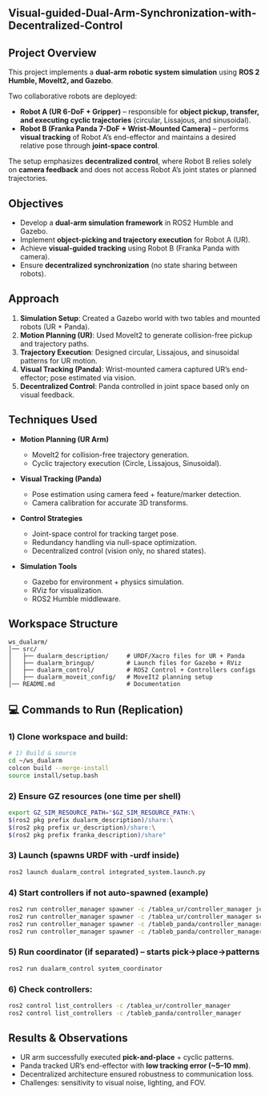 ## Visual-guided-Dual-Arm-Synchronization-with-Decentralized-Control

## Project Overview
This project implements a **dual-arm robotic system simulation** using **ROS 2 Humble, MoveIt2, and Gazebo**. 

Two collaborative robots are deployed:  
- **Robot A (UR 6-DoF + Gripper)** – responsible for **object pickup, transfer, and executing cyclic trajectories** (circular, Lissajous, and sinusoidal).  
- **Robot B (Franka Panda 7-DoF + Wrist-Mounted Camera)** – performs **visual tracking** of Robot A’s end-effector and maintains a desired relative pose through **joint-space control**.  

The setup emphasizes **decentralized control**, where Robot B relies solely on **camera feedback** and does not access Robot A’s joint states or planned trajectories.

## Objectives
- Develop a **dual-arm simulation framework** in ROS2 Humble and Gazebo.  
- Implement **object-picking and trajectory execution** for Robot A (UR).  
- Achieve **visual-guided tracking** using Robot B (Franka Panda with camera).  
- Ensure **decentralized synchronization** (no state sharing between robots).  

## Approach
1. **Simulation Setup**: Created a Gazebo world with two tables and mounted robots (UR + Panda).  
2. **Motion Planning (UR)**: Used MoveIt2 to generate collision-free pickup and trajectory paths.  
3. **Trajectory Execution**: Designed circular, Lissajous, and sinusoidal patterns for UR motion.  
4. **Visual Tracking (Panda)**: Wrist-mounted camera captured UR’s end-effector; pose estimated via vision.  
5. **Decentralized Control**: Panda controlled in joint space based only on visual feedback.  

## Techniques Used
- **Motion Planning (UR Arm)**  
  - MoveIt2 for collision-free trajectory generation.  
  - Cyclic trajectory execution (Circle, Lissajous, Sinusoidal).  

- **Visual Tracking (Panda)**  
  - Pose estimation using camera feed + feature/marker detection.  
  - Camera calibration for accurate 3D transforms.  

- **Control Strategies**  
  - Joint-space control for tracking target pose.  
  - Redundancy handling via null-space optimization.  
  - Decentralized control (vision only, no shared states).  

- **Simulation Tools**  
  - Gazebo for environment + physics simulation.  
  - RViz for visualization.  
  - ROS2 Humble middleware.  

## Workspace Structure
```
ws_dualarm/
│── src/
│   ├── dualarm_description/     # URDF/Xacro files for UR + Panda
│   ├── dualarm_bringup/         # Launch files for Gazebo + RViz
│   ├── dualarm_control/         # ROS2 Control + Controllers configs
│   ├── dualarm_moveit_config/   # MoveIt2 planning setup
│── README.md                    # Documentation
```

## 💻 Commands to Run (Replication)
### 1) Clone workspace and build:
```bash
# 1) Build & source
cd ~/ws_dualarm
colcon build --merge-install
source install/setup.bash
```
### 2) Ensure GZ resources (one time per shell)
```bash
export GZ_SIM_RESOURCE_PATH="$GZ_SIM_RESOURCE_PATH:\
$(ros2 pkg prefix dualarm_description)/share:\
$(ros2 pkg prefix ur_description)/share:\
$(ros2 pkg prefix franka_description)/share"
```
### 3) Launch (spawns URDF with -urdf inside)
```bash
ros2 launch dualarm_control integrated_system.launch.py
```
### 4) Start controllers if not auto-spawned (example)
```bash
ros2 run controller_manager spawner -c /tablea_ur/controller_manager joint_state_broadcaster
ros2 run controller_manager spawner -c /tablea_ur/controller_manager scaled_joint_trajectory_controller
ros2 run controller_manager spawner -c /tableb_panda/controller_manager joint_state_broadcaster
ros2 run controller_manager spawner -c /tableb_panda/controller_manager joint_trajectory_controller
```
### 5) Run coordinator (if separated) – starts pick→place→patterns
```bash
ros2 run dualarm_control system_coordinator
```
### 6) Check controllers:
```bash
ros2 control list_controllers -c /tablea_ur/controller_manager
ros2 control list_controllers -c /tableb_panda/controller_manager
```

## Results & Observations
- UR arm successfully executed **pick-and-place** + cyclic patterns.  
- Panda tracked UR’s end-effector with **low tracking error (~5–10 mm)**.  
- Decentralized architecture ensured robustness to communication loss.  
- Challenges: sensitivity to visual noise, lighting, and FOV.  
